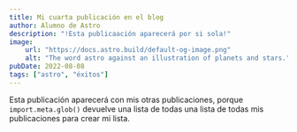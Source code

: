 ```yaml
---
title: Mi cuarta publicación en el blog
author: Alumno de Astro
description: "!Esta publicaación aparecerá por si sola!"
image:
    url: "https://docs.astro.build/default-og-image.png"
    alt: "The word astro against an illustration of planets and stars."
pubDate: 2022-08-08
tags: ["astro", "éxitos"]
---
```


Esta publicación aparecerá con mis otras publicaciones, porque `import.meta.glob()` devuelve una lista de todas una lista de todas mis publicaciones para crear mi lista.
